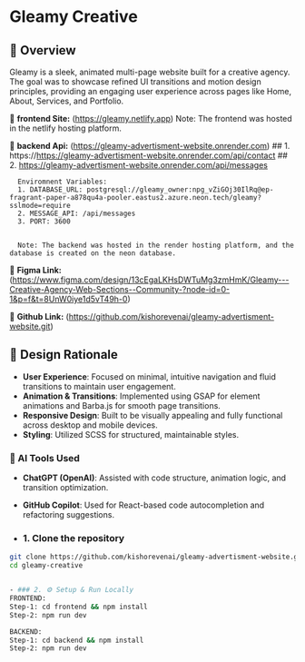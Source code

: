 # Gleamy Creative

## 🧩 Overview  
Gleamy is a sleek, animated multi-page website built for a creative agency. The goal was to showcase refined UI transitions and motion design principles, providing an engaging user experience across pages like Home, About, Services, and Portfolio.

🔗 **frontend Site:** (https://gleamy.netlify.app)
      Note: The frontend was hosted in the netlify hosting platform.

🔗 **backend Api:** (https://gleamy-advertisment-website.onrender.com)
      ## 1. https://https://gleamy-advertisment-website.onrender.com/api/contact
      ## 2. https://gleamy-advertisment-website.onrender.com/api/messages

      Enviromnent Variables:
      1. DATABASE_URL: postgresql://gleamy_owner:npg_vZiGOj30IlRq@ep-fragrant-paper-a878qu4a-pooler.eastus2.azure.neon.tech/gleamy?sslmode=require
      2. MESSAGE_API: /api/messages
      3. PORT: 3600


      Note: The backend was hosted in the render hosting platform, and the database is created on the neon database.

      
🔗 **Figma Link:** (https://www.figma.com/design/13cEgaLKHsDWTuMg3zmHmK/Gleamy---Creative-Agency-Web-Sections--Community-?node-id=0-1&p=f&t=8UnW0iye1d5vT49h-0)

🔗 **Github Link:** (https://github.com/kishorevenai/gleamy-advertisment-website.git)

## 🎨 Design Rationale  
- **User Experience**: Focused on minimal, intuitive navigation and fluid transitions to maintain user engagement.  
- **Animation & Transitions**: Implemented using GSAP for element animations and Barba.js for smooth page transitions.  
- **Responsive Design**: Built to be visually appealing and fully functional across desktop and mobile devices.  
- **Styling**: Utilized SCSS for structured, maintainable styles.

### 🤖 AI Tools Used
- **ChatGPT (OpenAI)**: Assisted with code structure, animation logic, and transition optimization.
- **GitHub Copilot**: Used for React-based code autocompletion and refactoring suggestions.

- ### 1. Clone the repository
```bash
git clone https://github.com/kishorevenai/gleamy-advertisment-website.git
cd gleamy-creative


- ### 2. ⚙️ Setup & Run Locally
FRONTEND:
Step-1: cd frontend && npm install
Step-2: npm run dev

BACKEND:
Step-1: cd backend && npm install
Step-2: npm run dev








